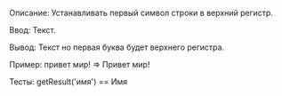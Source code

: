 Описание:
Устанавливать первый символ строки в верхний регистр.

Ввод:
Текст.

Вывод:
Текст но первая буква будет верхнего регистра.

Пример:
привет мир! => Привет мир!

Тесты:
getResult('имя') == Имя

